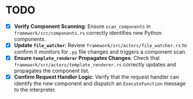 # TODO

- [x] **Verify Component Scanning**: Ensure `scan_components` in `framework/src/components.rs` correctly identifies new Python components.
- [x] **Update `file_watcher`**: Review `framework/src/actors/file_watcher.rs` to confirm it monitors for `.py` file changes and triggers a component scan.
- [x] **Ensure `template_renderer` Propagates Changes**: Check that `framework/src/actors/template_renderer.rs` correctly updates and propagates the component list.
- [x] **Confirm Request Handler Logic**: Verify that the request handler can identify the new component and dispatch an `ExecuteFunction` message to the interpreter.